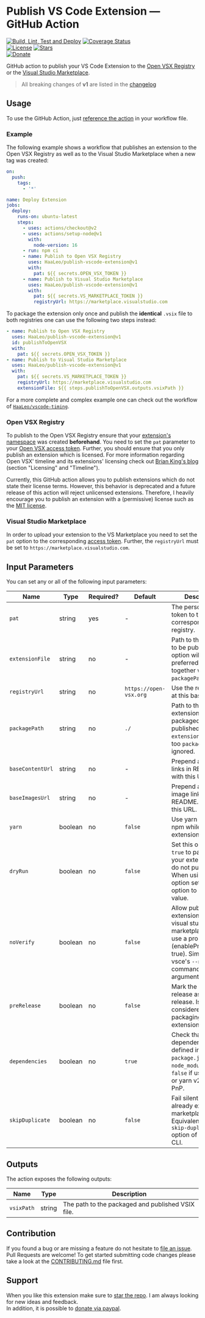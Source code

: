 # Publish VS Code Extension &#8212; GitHub Action

[![Build, Lint, Test and Deploy](https://img.shields.io/github/actions/workflow/status/HaaLeo/publish-vscode-extension/CI.yml?style=flat-square&label=Lint%2C%20Build%2C%20Test%20and%20Deploy)](https://github.com/HaaLeo/publish-vscode-extension/actions?query=workflow%3A%22Build%2C+Lint%2C+Test+and+Deploy%22) [![Coverage Status](https://img.shields.io/coveralls/github/HaaLeo/publish-vscode-extension?style=flat-square)](https://coveralls.io/github/HaaLeo/publish-vscode-extension)  
[![License](https://img.shields.io/badge/license-MIT-brightgreen.svg?style=flat-square)](https://raw.githubusercontent.com/HaaLeo/publish-vscode-extension/master/LICENSE.txt) [![Stars](https://img.shields.io/github/stars/HaaLeo/publish-vscode-extension.svg?label=Stars&logo=github&style=flat-square)](https://github.com/HaaLeo/publish-vscode-extension/stargazers)  
[![Donate](https://img.shields.io/badge/☕️-Buy%20Me%20a%20Coffee-blue.svg?&style=flat-square)](https://www.paypal.me/LeoHanisch/3eur)

GitHub action to publish your VS Code Extension to the [Open VSX Registry](https://open-vsx.org/) or the [Visual Studio Marketplace](https://marketplace.visualstudio.com).

> All breaking changes of **v1** are listed in the [changelog](CHANGELOG.md#changelog)

## Usage

To use the GitHub Action, just [reference the action](https://help.github.com/en/actions/configuring-and-managing-workflows/configuring-a-workflow#referencing-actions-in-your-workflow) in your workflow file.

### Example

The following example shows a workflow that publishes an extension to the Open VSX Registry as well as to the Visual Studio Marketplace when a new tag was created:

```yaml
on:
  push:
    tags:
      - '*'

name: Deploy Extension
jobs:
  deploy:
    runs-on: ubuntu-latest
    steps:
      - uses: actions/checkout@v2
      - uses: actions/setup-node@v1
        with:
          node-version: 16
      - run: npm ci
      - name: Publish to Open VSX Registry
        uses: HaaLeo/publish-vscode-extension@v1
        with:
          pat: ${{ secrets.OPEN_VSX_TOKEN }}
      - name: Publish to Visual Studio Marketplace
        uses: HaaLeo/publish-vscode-extension@v1
        with:
          pat: ${{ secrets.VS_MARKETPLACE_TOKEN }}
          registryUrl: https://marketplace.visualstudio.com
```

To package the extension only once and publish the **identical** `.vsix` file to both registries one can use the following two steps instead:

```yaml
- name: Publish to Open VSX Registry
  uses: HaaLeo/publish-vscode-extension@v1
  id: publishToOpenVSX
  with:
    pat: ${{ secrets.OPEN_VSX_TOKEN }}
- name: Publish to Visual Studio Marketplace
  uses: HaaLeo/publish-vscode-extension@v1
  with:
    pat: ${{ secrets.VS_MARKETPLACE_TOKEN }}
    registryUrl: https://marketplace.visualstudio.com
    extensionFile: ${{ steps.publishToOpenVSX.outputs.vsixPath }}
```

For a more complete and complex example one can check out the workflow of [`HaaLeo/vscode-timing`](https://github.com/HaaLeo/vscode-timing/blob/master/.github/workflows/cicd.yml#L1).

### Open VSX Registry

To publish to the Open VSX Registry ensure that your [extension's namespace](https://github.com/eclipse/openvsx/wiki/Publishing-Extensions#2-create-the-namespace) was created **beforehand**.
You need to set the `pat` parameter to your [Open VSX access token](https://github.com/eclipse/openvsx/wiki/Publishing-Extensions#1-create-an-access-token).
Further, you should ensure that you only publish an extension which is licensed.
For more information regarding Open VSX' timeline and its extensions' licensing check out [Brian King's blog](https://blogs.eclipse.org/post/brian-king/open-vsx-registry-under-new-management) (section "Licensing" and "Timeline").

Currently, this GitHub action allows you to publish extensions which do not state their license terms.
However, this behavior is deprecated and a future release of this action will reject unlicensed extensions.
Therefore, I heavily encourage you to publish an extension with a (permissive) license such as the [MIT license](https://choosealicense.com/licenses/mit/).

### Visual Studio Marketplace

In order to upload your extension to the VS Marketplace you need to set the `pat` option to the corresponding [access token](https://code.visualstudio.com/api/working-with-extensions/publishing-extension#get-a-personal-access-token). 
Further, the `registryUrl` must be set to `https://marketplace.visualstudio.com`.


## Input Parameters

You can set any or all of the following input parameters:

|Name |Type |Required? |Default |Description
|-|-|-|-|-
|`pat` |string  |yes |-|The personal access token to the corresponding registry.
|`extensionFile` |string  |no | - |Path to the vsix file to be published. This option will be preferred when set together with `packagePath`.
|`registryUrl` |string  |no |`https://open-vsx.org` |Use the registry API at this base URL
|`packagePath` |string |no | `./` |Path to the extension to be packaged and published. When `extensionFile` is set too `packagePath` is ignored.
|`baseContentUrl` |string |no | - | Prepend all relative links in README.md with this URL.
|`baseImagesUrl` |string |no | - | Prepend all relative image links in README.md with this URL.
|`yarn` |boolean |no | `false` | Use yarn instead of npm while packing extension files.
|`dryRun` |boolean |no | `false` | Set this option to `true` to package your extension but do not publish it. When using this option set the `pat` option to a stub value.
|`noVerify` |boolean| no |`false` | Allow publishing extensions to the visual studio marketplace which use a proposed API (enableProposedApi: true). Similar to vsce's `--noVerify` command line argument.
|`preRelease` |boolean| no |`false` | Mark the extensions release as pre-release. Is only considered when packaging an extension.
|`dependencies` |boolean| no |`true` | Check that dependencies defined in `package.json` exist in `node_modules`. Set to `false` if using pnpm or yarn v2+ with PnP.
|`skipDuplicate` |boolean| no |`false` | Fail silently if version already exists on the marketplace. Equivalent to the `--skip-duplicate` option of the vsce CLI.

## Outputs

The action exposes the following outputs:

|Name |Type |Description
|-|-|-
|`vsixPath` |string |The path to the packaged and published VSIX file.

## Contribution

If you found a bug or are missing a feature do not hesitate to [file an issue](https://github.com/HaaLeo/publish-vscode-extension/issues/new/choose).  
Pull Requests are welcome!
To get started submitting code changes please take a look at the [CONTRIBUTING.md](./CONTRIBUTING.md) file first.

## Support

When you like this extension make sure to [star the repo](https://github.com/HaaLeo/publish-vscode-extension/stargazers). I am always looking for new ideas and feedback.  
In addition, it is possible to [donate via paypal](https://www.paypal.me/LeoHanisch/3eur).
